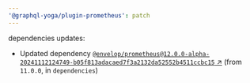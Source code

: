 ```yaml
---
'@graphql-yoga/plugin-prometheus': patch
---
```

dependencies updates:
  - Updated dependency
    [`@envelop/prometheus@12.0.0-alpha-20241112124749-b05f813adacaed7f3a2132da52552b4511ccbc15`
    ↗︎](https://www.npmjs.com/package/@envelop/prometheus/v/12.0.0) (from `11.0.0`, in
    `dependencies`)
